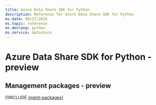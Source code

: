 ```yaml
---
title: Azure Data Share SDK for Python
description: Reference for Azure Data Share SDK for Python
ms.date: 08/27/2024
ms.topic: reference
ms.devlang: python
ms.service: datashare
---
```

# Azure Data Share SDK for Python - preview

## Management packages - preview
[!INCLUDE [mgmt-packages](data-share-mgmt-index.md)]